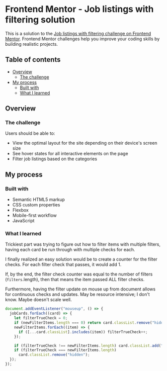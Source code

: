 # Frontend Mentor - Job listings with filtering solution

This is a solution to the [Job listings with filtering challenge on Frontend Mentor](https://www.frontendmentor.io/challenges/job-listings-with-filtering-ivstIPCt). Frontend Mentor challenges help you improve your coding skills by building realistic projects. 

## Table of contents

- [Overview](#overview)
  - [The challenge](#the-challenge)
- [My process](#my-process)
  - [Built with](#built-with)
  - [What I learned](#what-i-learned)
  
## Overview

### The challenge

Users should be able to:

- View the optimal layout for the site depending on their device's screen size
- See hover states for all interactive elements on the page
- Filter job listings based on the categories

## My process

### Built with

- Semantic HTML5 markup
- CSS custom properties
- Flexbox
- Mobile-first workflow
- JavaScript

### What I learned

Trickiest part was trying to figure out how to filter items with multiple filters, having each card be run through with multiple checks for each.

I finally realized an easy solution would be to create a counter for the filter checks. For each filter check that passes, it would add 1. 

If, by the end, the filter check counter was equal to the number of filters (`filters`.length), then that means the item passed ALL filter checks. 

Furthermore, having the filter update on mouse up from document allows for continuous checks and updates. May be resource intensive; I don't know. Maybe doesn't scale well.

```js
document.addEventListener("mouseup", () => {
  jobCards.forEach((card) => {
    let filterTrueCheck = 0;
    if (newFilterItems.length === 0) return card.classList.remove("hidden");
    newFilterItems.forEach((item) => {
      if ([...card.classList].includes(item)) filterTrueCheck++;
    });

    if (filterTrueCheck !== newFilterItems.length) card.classList.add("hidden");
    if (filterTrueCheck === newFilterItems.length)
      card.classList.remove("hidden");
  });
});
```